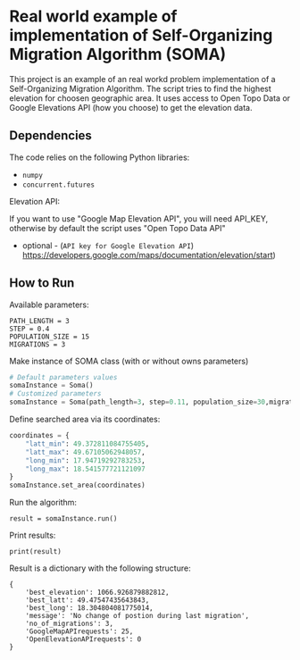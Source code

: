 # Real world example of implementation of Self-Organizing Migration Algorithm (SOMA)

This project is an example of an real workd problem implementation of a Self-Organizing Migration Algorithm.
The script tries to find the highest elevation for choosen geographic area.
It uses access to Open Topo Data or Google Elevations API (how you choose) to get the elevation data.


## Dependencies

The code relies on the following Python libraries:

- `numpy`
- `concurrent.futures`

Elevation API:

If you want to use "Google Map Elevation API", you will need API_KEY, otherwise by default the script uses "Open Topo Data API"
- optional - (`API key for Google Elevation API`) https://developers.google.com/maps/documentation/elevation/start)



## How to Run

Available parameters:
```
PATH_LENGTH = 3
STEP = 0.4
POPULATION_SIZE = 15
MIGRATIONS = 3
```

Make instance of SOMA class (with or without owns parameters)
```python
# Default parameters values
somaInstance = Soma()
# Customized parameters
somaInstance = Soma(path_length=3, step=0.11, population_size=30,migrations=4)
```

Define searched area via its coordinates:
``` python
coordinates = {
    "latt_min": 49.372811084755405,
    "latt_max": 49.67105062948057,
    "long_min": 17.94719292783253,
    "long_max": 18.541577721121097
}
somaInstance.set_area(coordinates)
```

Run the algorithm:
```
result = somaInstance.run()
```

Print results:
```
print(result)
```
Result is a dictionary with the following structure:
```
{   
    'best_elevation': 1066.926879882812,
    'best_latt': 49.47547435643843, 
    'best_long': 18.304804081775014, 
    'message': 'No change of postion during last migration',
    'no_of_migrations': 3,
    'GoogleMapAPIrequests': 25, 
    'OpenElevationAPIrequests': 0
}
```

